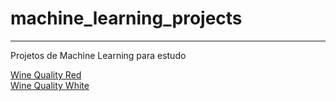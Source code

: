 # machine_learning_projects
<hr>
<p>Projetos de Machine Learning para estudo</p>
<a href="https://github.com/jpedrosantana/machine_learning_projects/tree/master/WineQualityRed">Wine Quality Red</a> <br>
<a href="https://github.com/jpedrosantana/machine_learning_projects/tree/master/WineQualityWhite">Wine Quality White</a> <br>